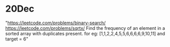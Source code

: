 # 20Dec
"https://leetcode.com/problems/binary-search/
https://leetcode.com/problems/sqrtx/
Find the frequency of an element in a sorted array with duplicates present. for eg: [1,1,2,2,4,5,5,6,6,6,6,9,10,11] and target = 6"
